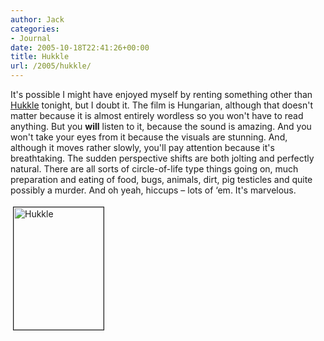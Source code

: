```yaml
---
author: Jack
categories:
- Journal
date: 2005-10-18T22:41:26+00:00
title: Hukkle
url: /2005/hukkle/
---
```


It's possible I might have enjoyed myself by renting something other than [Hukkle][1] tonight, but I doubt it. The film is Hungarian, although that doesn't matter because it is almost entirely wordless so you won't have to read anything. But you **will** listen to it, because the sound is amazing. And you won't take your eyes from it because the visuals are stunning. And, although it moves rather slowly, you'll pay attention because it's breathtaking. The sudden perspective shifts are both jolting and perfectly natural. There are all sorts of circle-of-life type things going on, much preparation and eating of food, bugs, animals, dirt, pig testicles and quite possibly a murder. And oh yeah, hiccups &#8211; lots of &#8216;em. It's marvelous.

<img src="/files/hukkle.jpg" height="196" width="144" border="1" hspace="4" vspace="4" alt="Hukkle" />

 [1]: http://www.rottentomatoes.com/m/hukkle/